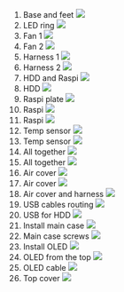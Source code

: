 1. Base and feet [![](step_01.jpeg)](full_size/step_01.jpeg)
2. LED ring [![](step_02.jpeg)](full_size/step_02.jpeg)
3. Fan 1 [![](step_03.jpeg)](full_size/step_03.jpeg)
4. Fan 2 [![](step_04.jpeg)](full_size/step_04.jpeg)
5. Harness 1 [![](step_05.jpeg)](full_size/step_05.jpeg)
6. Harness 2 [![](step_06.jpeg)](full_size/step_06.jpeg)
7. HDD and Raspi [![](step_07.jpeg)](full_size/step_07.jpeg)
8. HDD [![](step_08.jpeg)](full_size/step_08.jpeg)
9. Raspi plate [![](step_09.jpeg)](full_size/step_09.jpeg)
10. Raspi [![](step_10.jpeg)](full_size/step_10.jpeg)
11. Raspi [![](step_11.jpeg)](full_size/step_11.jpeg)
12. Temp sensor [![](step_12.jpeg)](full_size/step_12.jpeg)
13. Temp sensor [![](step_13.jpeg)](full_size/step_13.jpeg)
14. All together [![](step_14.jpeg)](full_size/step_14.jpeg)
15. All together [![](step_15.jpeg)](full_size/step_15.jpeg)
16. Air cover [![](step_16.jpeg)](full_size/step_16.jpeg)
17. Air cover [![](step_17.jpeg)](full_size/step_17.jpeg)
18. Air cover and harness [![](step_18.jpeg)](full_size/step_18.jpeg)
19. USB cables routing [![](step_19.jpeg)](full_size/step_19.jpeg)
20. USB for HDD [![](step_20.jpeg)](full_size/step_20.jpeg)
21. Install main case [![](step_21.jpeg)](full_size/step_21.jpeg)
22. Main case screws [![](step_22.jpeg)](full_size/step_22.jpeg)
23. Install OLED [![](step_23.jpeg)](full_size/step_23.jpeg)
24. OLED from the top [![](step_24.jpeg)](full_size/step_24.jpeg)
25. OLED cable [![](step_25.jpeg)](full_size/step_25.jpeg)
26. Top cover [![](step_26.jpeg)](full_size/step_26.jpeg)
